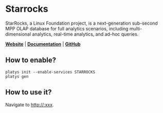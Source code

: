 # Starrocks

StarRocks, a Linux Foundation project, is a next-generation sub-second MPP OLAP database for full analytics scenarios, including multi-dimensional analytics, real-time analytics, and ad-hoc queries. 

**[Website](https://www.starrocks.io/)** | **[Documentation](https://docs.starrocks.io/docs/introduction/StarRocks_intro/)** | **[GitHub](https://github.com/StarRocks/StarRocks)**

## How to enable?

```
platys init --enable-services STARROCKS
platys gen
```

## How to use it?

Navigate to <http://:xxx>.



